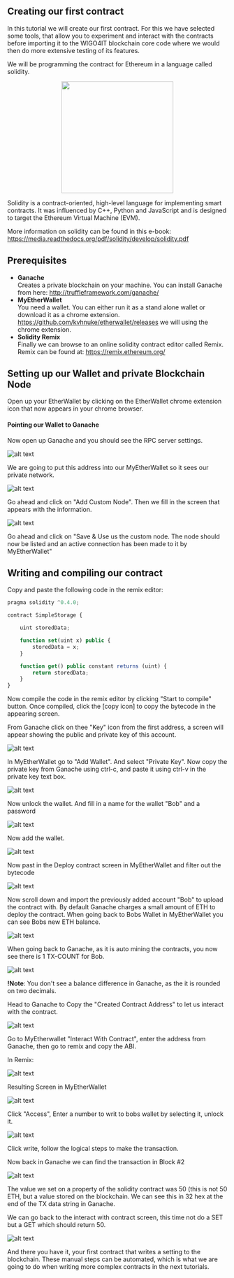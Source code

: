 ## Creating our first contract

In this tutorial we will create our first contract. For this we have selected some tools, that allow you to 
experiment and interact with the contracts before importing it to the WIGO4IT blockchain core code where we would 
then do more extensive testing of its features.

We will be programming the contract for Ethereum in a language called solidity.

<p align="center">
<img src="../../doc/img/solidity.svg" width="256">
</p>

Solidity is a contract-oriented, high-level language for implementing smart contracts. It was influenced by C++,
Python and JavaScript and is designed to target the Ethereum Virtual Machine (EVM).

More information on solidity can be found in this e-book: 
https://media.readthedocs.org/pdf/solidity/develop/solidity.pdf

## Prerequisites
 
* __Ganache__
  <br/>Creates a private blockchain on your machine. You can install Ganache from here: http://truffleframework.com/ganache/
* __MyEtherWallet__
  <br/> You need a wallet. You can either run it as a stand alone wallet or download it as a chrome extension. https://github.com/kvhnuke/etherwallet/releases
   we will using the chrome extension.
* __Solidity Remix__
  <br/> Finally we can browse to an online solidity contract editor called Remix. Remix can be found at: https://remix.ethereum.org/

## Setting up our Wallet and private Blockchain Node

Open up your EtherWallet by clicking on the EtherWallet chrome extension icon that now appears in your chrome browser.

#### Pointing our Wallet to Ganache

Now open up Ganache and you should see the RPC server settings.

![alt text](./img/ganache-rpc-server.png "Logo Title Text 1")

We are going to put this address into our MyEtherWallet so it sees our private network.

![alt text](./img/myetherwallet-custom-node.png "Logo Title Text 1")

Go ahead and click on "Add Custom Node". Then we fill in the screen that appears with the information.

![alt text](./img/myetherwallet-custom-node-settings.png "Logo Title Text 1")

Go ahead and click on "Save & Use us the custom node. The node should now be listed and an active connection 
has been made to it by MyEtherWallet" 

## Writing and compiling our contract

Copy and paste the following code in the remix editor:

```javascript
pragma solidity ^0.4.0;

contract SimpleStorage {	

	uint storedData;

	function set(uint x) public {
		storedData = x;
	}

	function get() public constant returns (uint) {
		return storedData;
	}
}
```

Now compile the code in the remix editor by clicking "Start to compile" button.
Once compiled, click the [copy icon] to copy the bytecode in the appearing screen.

From Ganache click on thee "Key" icon from the first address, a screen will appear
showing the public and private key of this account.

![alt text](./img/ganache-keys.png "Logo Title Text 1")

In MyEtherWallet go to "Add Wallet". And select "Private Key". Now copy the private
key from Ganache using ctrl-c, and paste it using ctrl-v in the private key
text box.

![alt text](./img/myetherwallet-add-wallet-private-key.png "Logo Title Text 1")

Now unlock the wallet. And fill in a name for the wallet "Bob" and a password

![alt text](./img/myetherwallet-add-wallet-name-password.png "Logo Title Text 1")

Now add the wallet. 


![alt text](./img/remix-copy-bytecode.PNG "Logo Title Text 1")

Now past in the Deploy contract screen in MyEtherWallet and filter out the bytecode

![alt text](./img/myetherwallet-deploy-contract.png "Logo Title Text 1")

Now scroll down and import the previously added account "Bob" to upload the contract with.
By default Ganache charges a small amount of ETH to deploy the contract. When going back
to Bobs Wallet in MyEtherWallet you can see Bobs new ETH balance.


![alt text](./img/myetherwallet-bob-wallet-after-deploy.png "Logo Title Text 1")

When going back to Ganache, as it is auto mining the contracts, you now see there is 1 TX-COUNT
for Bob.

![alt text](./img/ganache-tx-deploy.png "Logo Title Text 1")

__!Note__: You don't see a balance difference in Ganache, as the it is rounded on two 
decimals.

Head to Ganache to Copy the "Created Contract Address" to let us interact with the contract.

![alt text](./img/ganache-contract-transaction2.png "Logo Title Text 1")

Go to MyEtherwallet "Interact With Contract", enter the address from Ganache, then go to remix
and copy the ABI.

In Remix:

![alt text](./img/remix-copy-abi.PNG "Logo Title Text 1")

Resulting Screen in MyEtherWallet

![alt text](./img/myetherwallet-interact-contract.png "Logo Title Text 1")

Click "Access", Enter a number to writ to bobs wallet by selecting it, unlock it.

![alt text](./img/myetherwallet-interact-contract-write.png "Logo Title Text 1")

Click write, follow the logical steps to make the transaction.

Now back in Ganache we can find the transaction in Block #2

![alt text](./img/ganache-contract-transaction3.png "Logo Title Text 1")

The value we set on a property of the solidity contract was 50 (this is not 50 ETH, but
a value stored on the blockchain. We can see this in 32 hex at the end of the TX data string in
Ganache.

We can go back to the interact with contract screen, this time not do a SET but a GET which should
return 50.

![alt text](./img/myetherwallet-interact-contract-read.png "Logo Title Text 1")

And there you have it, your first contract that writes a setting to the blockchain.
These manual steps can be automated, which is what we are going to do when writing
more complex contracts in the next tutorials.











